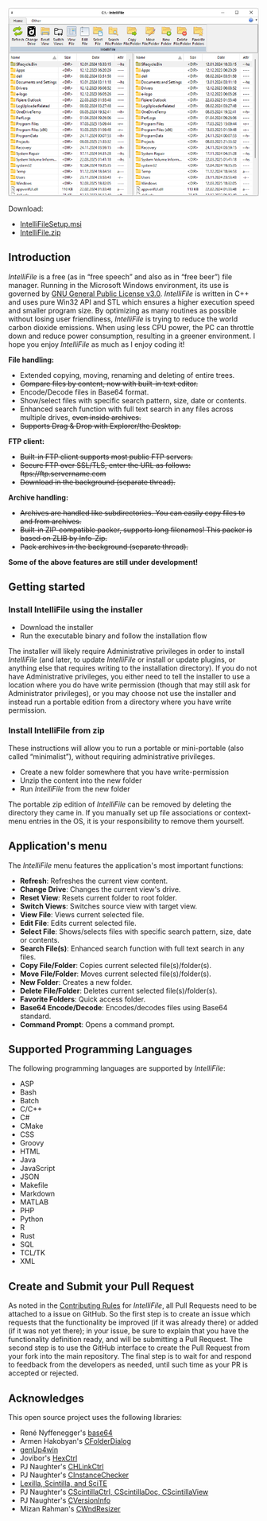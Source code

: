![IntelliFile.png](IntelliFile.png)

Download:
- [IntelliFileSetup.msi](https://www.moga.doctor/freeware/IntelliFileSetup.msi)
- [IntelliFile.zip](https://www.moga.doctor/freeware/IntelliFile.zip)

## Introduction

_IntelliFile_ is a free (as in “free speech” and also as in “free beer”) file manager. Running in the Microsoft Windows environment, its use is governed by [GNU General Public License v3.0](https://www.gnu.org/licenses/gpl-3.0.html). _IntelliFile_ is written in C++ and uses pure Win32 API and STL which ensures a higher execution speed and smaller program size. By optimizing as many routines as possible without losing user friendliness, _IntelliFile_ is trying to reduce the world carbon dioxide emissions. When using less CPU power, the PC can throttle down and reduce power consumption, resulting in a greener environment. I hope you enjoy _IntelliFile_ as much as I enjoy coding it!

**File handling:**

- Extended copying, moving, renaming and deleting of entire trees.
- ~~Compare files by content, now with built-in text editor.~~
- Encode/Decode files in Base64 format.
- Show/select files with specific search pattern, size, date or contents.
- Enhanced search function with full text search in any files across multiple drives, ~~even inside archives.~~
- ~~Supports Drag & Drop with Explorer/the Desktop.~~

**FTP client:** 

- ~~Built-in FTP client supports most public FTP servers.~~
- ~~Secure FTP over SSL/TLS, enter the URL as follows: ftps://ftp.servername.com~~
- ~~Download in the background (separate thread).~~

**Archive handling:** 

- ~~Archives are handled like subdirectories. You can easily copy files to and from archives.~~
- ~~Built-in ZIP-compatible packer, supports long filenames! This packer is based on ZLIB by Info-Zip.~~
- ~~Pack archives in the background (separate thread).~~

**Some of the above features are still under development!**

## Getting started

### Install IntelliFile using the installer

- Download the installer
- Run the executable binary and follow the installation flow

The installer will likely require Administrative privileges in order to install _IntelliFile_ (and later, to update _IntelliFile_ or install or update plugins, or anything else that requires writing to the installation directory). If you do not have Administrative privileges, you either need to tell the installer to use a location where you do have write permission (though that may still ask for Administrator privileges), or you may choose not use the installer and instead run a portable edition from a directory where you have write permission.

### Install IntelliFile from zip

These instructions will allow you to run a portable or mini-portable (also called “minimalist”), without requiring administrative privileges.

- Create a new folder somewhere that you have write-permission
- Unzip the content into the new folder
- Run _IntelliFile_ from the new folder

The portable zip edition of _IntelliFile_ can be removed by deleting the directory they came in. If you manually set up file associations or context-menu entries in the OS, it is your responsibility to remove them yourself.

## Application's menu

The _IntelliFile_ menu features the application's most important functions:

- **Refresh**: Refreshes the current view content.
- **Change Drive**: Changes the current view's drive.
- **Reset View**: Resets current folder to root folder.
- **Switch Views**: Switches source view with target view.
- **View File**: Views current selected file.
- **Edit File**: Edits current selected file.
- **Select File**: Shows/selects files with specific search pattern, size, date or contents.
- **Search File(s)**: Enhanced search function with full text search in any files.
- **Copy File/Folder**: Copies current selected file(s)/folder(s).
- **Move File/Folder**: Moves current selected file(s)/folder(s).
- **New Folder**: Creates a new folder.
- **Delete File/Folder**: Deletes current selected file(s)/folder(s).
- **Favorite Folders**: Quick access folder.
- **Base64 Encode/Decode**: Encodes/decodes files using Base64 standard.
- **Command Prompt**: Opens a command prompt.

## Supported Programming Languages

The following programming languages are supported by _IntelliFile_:

- ASP
- Bash
- Batch
- C/C++
- C#
- CMake
- CSS
- Groovy
- HTML
- Java
- JavaScript
- JSON
- Makefile
- Markdown
- MATLAB
- PHP
- Python
- R
- Rust
- SQL
- TCL/TK
- XML

## Create and Submit your Pull Request

As noted in the [Contributing Rules](https://github.com/mihaimoga/IntelliFile/blob/main/CONTRIBUTING.md) for _IntelliFile_, all Pull Requests need to be attached to a issue on GitHub. So the first step is to create an issue which requests that the functionality be improved (if it was already there) or added (if it was not yet there); in your issue, be sure to explain that you have the functionality definition ready, and will be submitting a Pull Request. The second step is to use the GitHub interface to create the Pull Request from your fork into the main repository. The final step is to wait for and respond to feedback from the developers as needed, until such time as your PR is accepted or rejected.

## Acknowledges

This open source project uses the following libraries:

- René Nyffenegger's [base64](https://github.com/ReneNyffenegger/cpp-base64)
- Armen Hakobyan's [CFolderDialog](https://www.codeproject.com/Articles/2024/CFolderDialog-Selecting-Folders)
- [genUp4win](https://github.com/mihaimoga/genUp4win)
- Jovibor's [HexCtrl](https://github.com/jovibor/HexCtrl)
- PJ Naughter's [CHLinkCtrl](https://www.naughter.com/hlinkctrl.html)
- PJ Naughter's [CInstanceChecker](https://www.naughter.com/sinstance.html)
- [Lexilla, Scintilla, and SciTE](https://www.scintilla.org/)
- PJ Naughter's [CScintillaCtrl, CScintillaDoc, CScintillaView](https://www.naughter.com/scintilla.html)
- PJ Naughter's [CVersionInfo](https://www.naughter.com/versioninfo.html)
- Mizan Rahman's [CWndResizer](https://www.codeproject.com/Articles/125068/MFC-C-Helper-Class-for-Window-Resizing)
